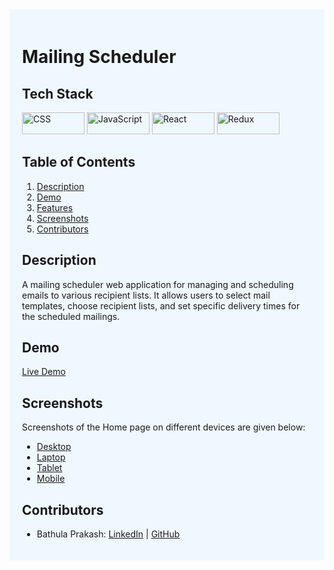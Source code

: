 <div style="background-color: #f0f8ff; padding: 20px;">
  <h1>Mailing Scheduler</h1>

  <h2>Tech Stack</h2>
  <div>
    <img src="https://img.shields.io/badge/CSS3-1572B6?style=for-the-badge&logo=css3&logoColor=white" width="100" height="35" alt="CSS"/>
    <img src="https://img.shields.io/badge/JavaScript-F7DF1E?style=for-the-badge&logo=javascript&logoColor=black" width="100" height="35" alt="JavaScript"/>
    <img src="https://img.shields.io/badge/React-20232A?style=for-the-badge&logo=react&logoColor=61DAFB" width="100" height="35" alt="React"/>
    <img src="https://img.shields.io/badge/Redux-593D88?style=for-the-badge&logo=redux&logoColor=white" width="100" height="35" alt="Redux"/>
  </div>

  <h2>Table of Contents</h2>
  <ol>
    <li><a href="#description">Description</a></li>
    <li><a href="#demo">Demo</a></li>
    <li><a href="#features">Features</a></li>
    <li><a href="#screenshots">Screenshots</a></li>
    <li><a href="#contributors">Contributors</a></li>
  </ol>

  <h2 id="description">Description</h2>
  <p>A mailing scheduler web application for managing and scheduling emails to various recipient lists. It allows users to select mail templates, choose recipient lists, and set specific delivery times for the scheduled mailings.</p>

  <h2 id="demo">Demo</h2>
  <p><a href="https://6693a7754b9eb42c34f31ba3--regal-meerkat-eac88a.netlify.app/">Live Demo</a></p>

  <h2 id="screenshots">Screenshots</h2>
  <p>Screenshots of the Home page on different devices are given below:</p>
  <ul>
    <li><a href="./Images/Home-Page_Desktop.png">Desktop</a></li>
    <li><a href="./Images/Home-Page_Laptop.png">Laptop</a></li>
    <li><a href="./Images/Home-Page_Tablet.png">Tablet</a></li>
    <li><a href="./Images/Home-Page_Mobile.png">Mobile</a></li>
  </ul>

  <h2 id="contributors">Contributors</h2>
  <ul>
    <li>Bathula Prakash: <a href="https://www.linkedin.com/in/bathulaprakash/">LinkedIn</a> | <a href="https://github.com/PrakashBathula88">GitHub</a></li>
  </ul>
</div>
